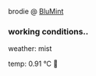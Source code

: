 brodie @ [BluMint](https://www.linkedin.com/company/blumint-io/)

<!--weather_start-->
### working conditions..

weather: mist 

temp: 0.91 °C 🧥

<!--weather_end-->
